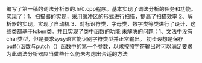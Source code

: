 编写了第一稿的词法分析器的.h和.cpp程序。基本实现了词法分析的任务和功能。
实现了：1、扫描器的实现，采用缓冲区的形式进行扫描，提高了扫描效率
	2、解析器的实现，实现了自动机
3、对标识符类，字母类，数字类等类进行了设计，这些类都基于token类。并且实现了类中函数的功能
未解决的问题：1、文法中没有char类型，但是要求sysy语言能识别字符类型并正常输出。
初步设想是保存putf()函数与putch（）函数中的第一个参数，以求按照字符输出时可以满足要求
为此词法分析器应当做些什么仍未考虑出合适的方法